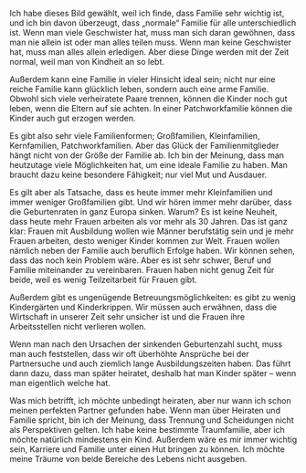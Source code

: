 Ich habe dieses Bild gewählt, weil ich finde, dass Familie sehr wichtig ist, und ich bin davon überzeugt, dass „normale“ Familie  für alle unterschiedlich ist. Wenn man viele Geschwister hat, muss man sich daran gewöhnen, dass man nie allein ist oder man alles teilen muss. Wenn man keine Geschwister hat, muss man alles allein erledigen. Aber diese Dinge werden mit der Zeit normal, weil man von Kindheit an so lebt.

Außerdem kann eine Familie in vieler Hinsicht ideal sein; nicht nur eine reiche Familie kann glücklich leben, sondern auch eine arme Familie. Obwohl sich viele verheiratete Paare trennen, können die Kinder noch gut leben, wenn die Eltern auf sie achten. In einer Patchworkfamilie können die Kinder auch gut erzogen werden.

Es gibt also sehr viele Familienformen; Großfamilien, Kleinfamilien, Kernfamilien, Patchworkfamilien. Aber das Glück der Familienmitglieder hängt nicht von der Größe der Familie ab. Ich bin der Meinung, dass man heutzutage viele Möglichkeiten hat, um eine ideale Familie zu haben. Man braucht dazu keine besondere Fähigkeit; nur viel Mut und Ausdauer.

Es gilt aber als Tatsache, dass es heute immer mehr Kleinfamilien und immer weniger Großfamilien gibt. Und wir hören immer mehr darüber, dass die Geburtenraten in ganz Europa sinken. Warum? Es ist keine Neuheit, dass heute mehr Frauen arbeiten als vor mehr als 30 Jahren. Das ist ganz klar: Frauen mit Ausbildung wollen wie Männer berufstätig sein und je mehr Frauen arbeiten, desto weniger Kinder kommen zur Welt. Frauen wollen nämlich neben der Familie auch beruflich Erfolge haben. Wir können sehen, dass das noch kein Problem wäre. Aber es ist sehr schwer, Beruf und Familie miteinander zu vereinbaren. Frauen haben nicht genug Zeit für beide, weil es wenig Teilzeitarbeit für Frauen gibt.

Außerdem gibt es ungenügende Betreuungsmöglichkeiten: es gibt zu wenig Kindergärten und Kinderkrippen. Wir müssen auch erwähnen, dass die Wirtschaft in unserer Zeit sehr unsicher ist und die Frauen ihre Arbeitsstellen nicht verlieren wollen.

Wenn man nach den Ursachen der sinkenden Geburtenzahl sucht, muss man auch feststellen, dass wir oft überhöhte Ansprüche bei der Partnersuche und auch ziemlich lange Ausbildungszeiten haben. Das führt dann dazu, dass man später heiratet, deshalb hat man Kinder später – wenn man eigentlich welche hat.

Was mich betrifft, ich möchte unbedingt heiraten, aber nur wann ich schon meinen perfekten Partner gefunden habe. Wenn man über Heiraten und Familie spricht, bin ich der Meinung, dass Trennung und Scheidungen nicht als Perspektiven gelten. Ich habe keine bestimmte Traumfamilie, aber ich möchte natürlich mindestens ein Kind. Außerdem wäre es mir immer wichtig sein, Karriere und Familie unter einen Hut bringen zu können. Ich möchte meine Träume von beide Bereiche des Lebens nicht ausgeben.
